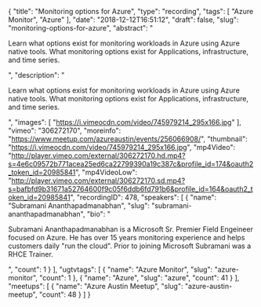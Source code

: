 {
  "title": "Monitoring options for Azure",
  "type": "recording",
  "tags": [
    "Azure Monitor",
    "Azure"
  ],
  "date": "2018-12-12T16:51:12",
  "draft": false,
  "slug": "monitoring-options-for-azure",
  "abstract": "<p>Learn what options exist for monitoring workloads in Azure using Azure native tools. What monitoring options exist for Applications, infrastructure, and time series.</p>",
  "description": "<p>Learn what options exist for monitoring workloads in Azure using Azure native tools. What monitoring options exist for Applications, infrastructure, and time series.</p>",
  "images": [
    "https://i.vimeocdn.com/video/745979214_295x166.jpg"
  ],
  "vimeo": "306272170",
  "moreinfo": "https://www.meetup.com/azureaustin/events/256066908/",
  "thumbnail": "https://i.vimeocdn.com/video/745979214_295x166.jpg",
  "mp4Video": "http://player.vimeo.com/external/306272170.hd.mp4?s=4e6c09572b771acea25ed6ca22799390a19c387c&profile_id=174&oauth2_token_id=20985841",
  "mp4VideoLow": "http://player.vimeo.com/external/306272170.sd.mp4?s=bafbfd9b31671a52764600f9c05f6ddb6fd791b6&profile_id=164&oauth2_token_id=20985841",
  "recordingID": 478,
  "speakers": [
    {
      "name": "Subramani Ananthapadmanabhan",
      "slug": "subramani-ananthapadmanabhan",
      "bio": "<p>Subramani Ananthapadmanabhan is a Microsoft Sr. Premier Field Engeineer focused on Azure. He has over 15 years monitoring experience and helps customers daily \"run the cloud\". Prior to joining Microsoft Subramani was a RHCE Trainer.</p>",
      "count": 1
    }
  ],
  "ugtvtags": [
    {
      "name": "Azure Monitor",
      "slug": "azure-monitor",
      "count": 1
    },
    {
      "name": "Azure",
      "slug": "azure",
      "count": 41
    }
  ],
  "meetups": [
    {
      "name": "Azure Austin Meetup",
      "slug": "azure-austin-meetup",
      "count": 48
    }
  ]
}